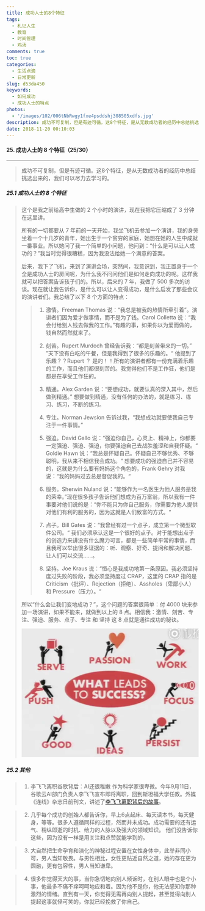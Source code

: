 ```yaml
---
title: 成功人士的8个特征
tags:
  - 札记人生
  - 教育
  - 时间管理
  - 鸡汤
comments: true
toc: true
categories:
  - 生活点滴
  - 日常更新
slug: d53da450
keywords:
  - 如何成功
  - 成功人士的特点
photos:
  - '/images/102/006tNbRwgy1fxe4psddshj308505xdfs.jpg'
description: 成功不可复制，但是有迹可循。这8个特征，是从无数成功者的经历中总结挑选出来的，我们可以尽力去学习的。
date: 2018-11-20 00:10:03
---
```

<script type="text/javascript" src="/assets/js/dist/bai.js"></script>

#### 25. 成功人士的 8 个特征（25/30）
---
> 成功不可复制，但是有迹可循。这8个特征，是从无数成功者的经历中总结挑选出来的，我们可以尽力去学习的。

##### 25.1 成功人士的 8 个特征
> 这个是我之前给高中生做的 2 个小时的演讲，现在我把它压缩成了 3 分钟在这里讲。
>
> 所有的一切都要从 7 年前的一天开始，我坐飞机去参加一个演讲，我的身旁坐着一个十几岁的青年，她出生于一个贫穷的家庭，她想在她的人生中成就一番事业。所以她问了我一个简单的小问题，他问到：“什么是可以让人成功的？”我当时觉得很糟糕，因为我没法给她一个满意的答案。
>
> 后来，我下了飞机，来到了演讲会场，突然间，我意识到，我正置身于一个全是成功人士的房间呢，为什么我不问问他们是如何走向成功的呢。这样我就可以把答案告诉孩子们的。所以，后来的 7 年，我做了 500 多次的访谈。现在就让我告诉你，是什么可以让人变得成功，是什么启发了那些会议的演讲者们。我总结了以下 8 个方面的特点：
>
>> 1. 激情。Freeman Thomas 说：“我总是被我的热情所牵引着”。演讲者们因为爱才做事情，而不是为了钱。Carol Colletta 说：“我会付给别人钱去做我的工作。”有趣的事，如果你以为爱而做的，钱自然而然就来了。
>>
>> 2. 刻苦。Rupert Murdoch 曾经告诉我：“都是刻苦带来的一切。” ”天下没有白吃的午餐，但是我得到了很多的乐趣的。“ 他提到了乐趣？？Rupert ？ 是的！！所有的演讲者都有一份充满着乐趣的工作，而且他们都很刻苦的。我觉得他们不是工作狂，他们是都是在享受工作狂的。
>>
>> 3. 精通。Alex Garden 说：“要想成功，就要认真的深入其中，然后做到精通。” 想要做到精通，没有任何的办法的，就是练习、练习、练习，不断的练习。
>>
>> 4. 专注。Norman Jewsion 告诉过我，“我想成功就要使我自己专注于一件事情。”
>>
>> 5. 强迫。David Gallo 说：“强迫你自己，心灵上、精神上，你都要一定强迫、强迫、强迫，你要强迫自己去战胜羞涩和自我怀疑。“ Goldie Hawn 说：“我总是怀疑自己。怀疑自己不够优秀、不够聪明，我从来不相信我会成功。“ 想要成功的强迫自己并不容易的，这就是为什么要有妈妈这个角色的，Frank Gehry 对我说：“我的妈妈过去总是督促我的。“
>>
>> 6. 服务。Sherwin Nuland 说：“能够作为一名医生为他人服务是我的荣幸。”现在很多孩子告诉他们想成为百万富翁，所以我有一件事要对他们说的是：“你不能只为你自己服务，你需要为他人提供对他们有利的服务的，因为这就是人们致富的方式。“
>>
>> 7. 点子。Bill Gates 说：“我曾经有过一个点子，成立第一个微型软件公司。“ 我们必须承认这是一个很好的点子。对于能想出点子的创造力来讲没有什么魔力可言，都是一些简单平常的事情，而且我可以举出很多证据的：听、观察、好奇、提问和解决问题、让人们可以交流……。
>>
>> 4. 坚持。Joe Kraus 说：“恒心是我成功地第一条原因。我必须坚持度过失败的阶段，我必须坚持度过 CRAP，这里的 CRAP 指的是 Criticism（批评）、Rejection（拒绝）、Assholes（卑鄙小人）和 Pressure（压力）。“
>
> 所以“什么会让我们变地成功？”，这个问题的答案很简单：付 4000 块来参加一场演讲，如果不能来，就做到以上的 8 点。相信我：激情、刻苦、专注、强迫、服务、点子、专注 和 坚持 这 8 点就是通往成功的秘诀。
>
> ![成功人士的 8 个特征](/images/102/006tNbRwgy1fxe4olpzz9j30r60jr751.jpg)

##### 25.2 其他
> 1. 李飞飞离职谷歌背后：AI还很稚嫩 作为科学家很卑微。今年9月11日，谷歌云AI部门负责人李飞飞宣布即将离职，回到斯坦福大学任教。外媒《连线》杂志日前刊文，讲述了[李飞飞离职背后的故事](https://finance.sina.com.cn/chanjing/gsnews/2018-11-19/doc-ihmutuec1639053.shtml)。

> 2. 几乎每个成功的创始人都告诉你，早上6点起床、每天读本书，每天健身，等等。很多人遵循同样的过程，然而并未成功。成功需要的还有运气、稍纵即逝的时机、给力的人脉以及强大的领域知识。 他们没告诉你这些，因为没有一样是用关注和点赞就能学到的。

> 3. 大自然把生命孕育和演化的神秘过程安置在女性身体中，此举非同小可，男人当知敬畏。与男性相比，女性更贴近自然之道，她的存在更为圆融，更有包容性，男人当知谦卑。

> 4. 很多你觉得天大的事，当你急切地向别人倾诉时，在别人眼中也是个小事，他最多不痛不痒呵呵地应和着。因为他不是你，他无法感知你那种激烈的情绪。直到有一天，你觉得无需再向别人提起，甚至觉得向别人提起这事就怪可笑的，你就已经挽救了你自己。

